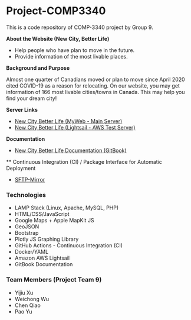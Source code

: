 # Project-COMP3340
This is a code repository of COMP-3340 project by Group 9.

**About the Website (New City, Better Life)**
- Help people who have plan to move in the future.
- Provide information of the most livable places.

**Background and Purpose**

Almost one quarter of Canadians moved or plan to move since April 2020 cited COVID-19 as a reason for relocating. On our website, you may get information of 166 most livable cities/towns in Canada. This may help you find your dream city!

**Server Links**
- [New City Better Life (MyWeb - Main Server)](https://qiao6.myweb.cs.uwindsor.ca/project/)
- [New City Better Life (Lightsail - AWS Test Server)](https://newcitybetterlife.com/)

**Documentation**

- [New City Better Life Documentation (GitBook)](https://project-comp3340.gitbook.io/project/)

** Continuous Integration (CI) / Package Interface for Automatic Deployment 
- [SFTP-Mirror](https://github.com/pyxn/sftp-mirror)

### Technologies

- LAMP Stack (Linux, Apache, MySQL, PHP)
- HTML/CSS/JavaScript
- Google Maps + Apple MapKit JS
- GeoJSON
- Bootstrap
- Plotly JS Graphing Library
- GitHub Actions - Continuous Integration (CI)
- Docker/YAML
- Amazon AWS Lightsail
- GitBook Documentation

### Team Members (Project Team 9)
- Yijiu Xu
- Weichong Wu
- Chen Qiao
- Pao Yu
